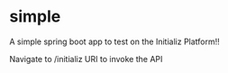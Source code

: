 # simple
A simple spring boot app to test on the Initializ Platform!!

Navigate to /initializ URI to invoke the API
